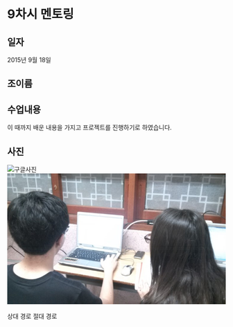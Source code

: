 # 9차시 멘토링

## 일자
2015년 9월 18일

## 조이름

## 수업내용
이 때까지 배운 내용을 가지고 프로젝트를 진행하기로 하였습니다.

## 사진
![구글사진](http://disolate.com/wp-content/uploads/2015/05/google-photos2-2.jpg)
![멘토링사진](/Mentoring/Winter_Camp_2016/Homework/Markdown/Mentoring_Snapshot.jpg)

상대 경로
절대 경로
